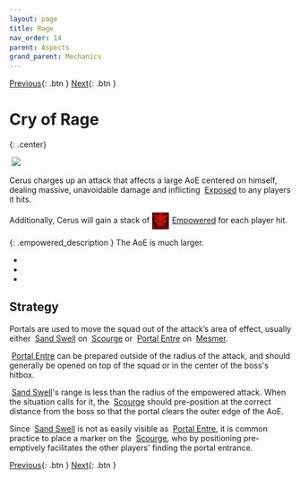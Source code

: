 ```yaml
---
layout: page
title: Rage
nav_order: 14
parent: Aspects
grand_parent: Mechanics
---
```


[Previous](regret.html){: .btn } [Next](../other-attacks.html){: .btn }

# Cry of Rage
{: .center}

<img class="divider">

<img class="attack_gif" src="../../images/mechanics/rage.gif">

<img class="divider">

Cerus charges up an attack that affects a large AoE centered on himself, dealing massive, unavoidable damage and inflicting <img class="inline exposed"> [Exposed] to any players it hits.

Additionally, Cerus will gain a stack of <img class="inline" src="../../images/icons/empowered.webp" valign="middle"> [Empowered] for each player hit.

{: .empowered_description }
The AoE is much larger.

<div>
  <ul class="mechtable">
    <li class="table-header">
      <img class="table-img distort">
      <img class="table-img glint_h">
      <img class="table-img feedback">
      <img class="table-img dodge">
      <img class="table-img jump">
      <img class="table-img protection">
      <img class="table-img block">
      <img class="table-img barrier">
    </li>
    <li class="table-row">
      <img class="table-img notok">
      <img class="table-img notok">
      <img class="table-img notok">
      <img class="table-img notok">
      <img class="table-img notok">
      <img class="table-img notok">
      <img class="table-img notok">
      <img class="table-img notok">
    </li>
    <li class="emp-row">
      <img class="table-img notok">
      <img class="table-img notok">
      <img class="table-img notok">
      <img class="table-img notok">
      <img class="table-img notok">
      <img class="table-img notok">
      <img class="table-img notok">
      <img class="table-img notok">
    </li>
  </ul>
</div>

## Strategy

Portals are used to move the squad out of the attack’s area of effect, usually either <img class="inline sand-swell"> [Sand Swell] on <img class="inline scourge"> [Scourge] or <img class="inline portal"> [Portal Entre] on <img class="inline mesmer"> [Mesmer].

<img class="inline portal"> [Portal Entre] can be prepared outside of the radius of the attack, and should generally be opened on top of the squad or in the center of the boss's hitbox.

<img class="inline sand-swell"> [Sand Swell]'s range is less than the radius of the empowered attack. When the situation calls for it, the <img class="inline scourge"> [Scourge] should pre-position at the correct distance from the boss so that the portal clears the outer edge of the AoE.

Since <img class="inline sand-swell"> [Sand Swell] is not as easily visible as <img class="inline portal"> [Portal Entre], it is common practice to place a marker on the <img class="inline scourge"> [Scourge], who by positioning pre-emptively facilitates the other players' finding the portal entrance.


[Previous](regret.html){: .btn } [Next](../other-attacks.html){: .btn }

[Empowered]: https://wiki.guildwars2.com/wiki/Empowered_(Cerus)
[Exposed]: https://wiki.guildwars2.com/wiki/Exposed
[Scourge]: https://wiki.guildwars2.com/wiki/Scourge
[Sand Swell]: https://wiki.guildwars2.com/wiki/Sand_Swell
[Mesmer]: https://wiki.guildwars2.com/wiki/Mesmer
[Portal Entre]: https://wiki.guildwars2.com/wiki/Portal_Entre